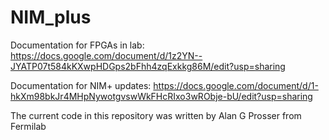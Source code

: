 # NIM_plus
Documentation for FPGAs in lab: 
https://docs.google.com/document/d/1z2YN--JYATP07t584kKXwpHDGps2bFhh4zqExkkg86M/edit?usp=sharing


Documentation for NIM+ updates:
https://docs.google.com/document/d/1-hkXm98bkJr4MHpNywotgvswWkFHcRIxo3wRObje-bU/edit?usp=sharing

The current code in this repository was written by Alan G Prosser from Fermilab
